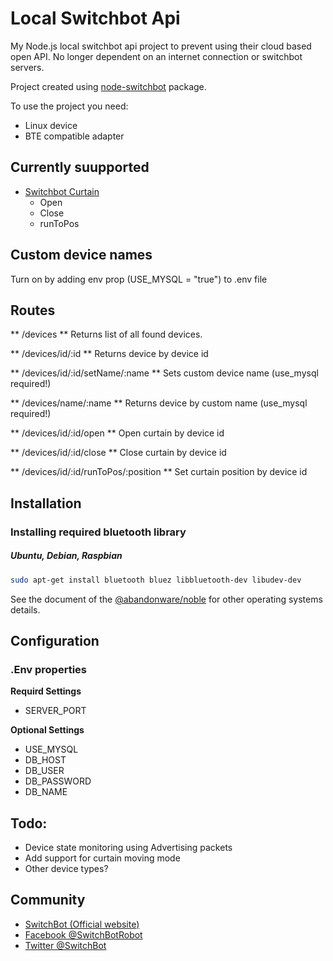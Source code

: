 # Local Switchbot Api

My Node.js local switchbot api project to prevent using their cloud based open API. No longer dependent on an internet connection or switchbot servers.

Project created using [node-switchbot](https://www.npmjs.com/package/node-switchbot) package.

To use the project you need:
- Linux device
- BTE compatible adapter

## Currently suupported
- [Switchbot Curtain](https://www.switch-bot.com/products/switchbot-curtain)
    - Open
    - Close
    - runToPos

## Custom device names
Turn on by adding env prop (USE_MYSQL = "true") to .env file

## Routes

** /devices **
Returns list of all found devices.

** /devices/id/:id **
Returns device by device id

** /devices/id/:id/setName/:name **
Sets custom device name (use_mysql required!)

** /devices/name/:name **
Returns device by custom name (use_mysql required!)

** /devices/id/:id/open **
Open curtain by device id

** /devices/id/:id/close **
Close curtain by device id

** /devices/id/:id/runToPos/:position **
Set curtain position by device id

## Installation
### Installing required bluetooth library
##### Ubuntu, Debian, Raspbian
```sh
sudo apt-get install bluetooth bluez libbluetooth-dev libudev-dev
```
See the document of the [@abandonware/noble](https://github.com/abandonware/noble#readme) for other operating systems details.

## Configuration
### .Env properties
**Requird Settings**
- SERVER_PORT

**Optional Settings**
- USE_MYSQL
- DB_HOST
- DB_USER
- DB_PASSWORD
- DB_NAME

## Todo:

- Device state monitoring using Advertising packets 
- Add support for curtain moving mode
- Other device types?

## Community

* [SwitchBot (Official website)](https://www.switch-bot.com/)
* [Facebook @SwitchBotRobot](https://www.facebook.com/SwitchBotRobot/) 
* [Twitter @SwitchBot](https://twitter.com/switchbot) 
